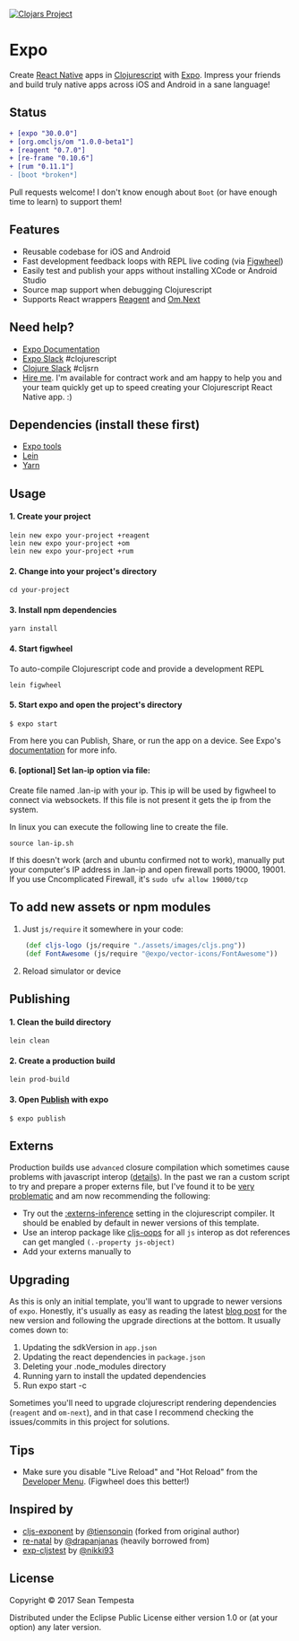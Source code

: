 [![Clojars Project](https://img.shields.io/clojars/v/expo/lein-template.svg)](https://clojars.org/expo/lein-template)

# Expo

Create [React Native](https://facebook.github.io/react-native/) apps in [Clojurescript](http://clojurescript.org/) with [Expo](https://expo.io/).  Impress your friends and build truly native apps across iOS and Android in a sane language!

## Status
```diff
+ [expo "30.0.0"]
+ [org.omcljs/om "1.0.0-beta1"]
+ [reagent "0.7.0"]
+ [re-frame "0.10.6"]
+ [rum "0.11.1"]
- [boot *broken*]
```
Pull requests welcome!  I don't know enough about `Boot` (or have enough time to learn) to support them!


## Features
* Reusable codebase for iOS and Android
* Fast development feedback loops with REPL live coding (via [Figwheel](https://github.com/bhauman/lein-figwheel))
* Easily test and publish your apps without installing XCode or Android Studio
* Source map support when debugging Clojurescript
* Supports React wrappers [Reagent](https://github.com/reagent-project/reagent) and [Om.Next](https://github.com/omcljs/om)

## Need help?
* [Expo Documentation](https://docs.expo.io/versions/latest/index.html)
* [Expo Slack](https://slack.exponentjs.com/) #clojurescript
* [Clojure Slack](http://clojurians.net) #cljsrn
* [Hire me](http://tempesta.io).  I'm available for contract work and am happy to help you and your team quickly get up to speed creating your Clojurescript React Native app. :)

## Dependencies (install these first)
* [Expo tools](https://docs.expo.io/versions/v30.0.0/introduction/installation)
* [Lein](http://leiningen.org/#install)
* [Yarn](https://yarnpkg.com/lang/en/docs/install/)

## Usage
#### 1. Create your project

```shell
lein new expo your-project +reagent
lein new expo your-project +om
lein new expo your-project +rum
```
#### 2. Change into your project's directory

```shell
cd your-project
```

#### 3. Install npm dependencies
```shell
yarn install
```

#### 4. Start figwheel
To auto-compile Clojurescript code and provide a development REPL
```shell
lein figwheel
```

#### 5. Start expo and open the project's directory
```shell
$ expo start
```
From here you can Publish, Share, or run the app on a device.  See Expo's [documentation](https://docs.expo.io/versions/latest/guides/up-and-running.html) for more info.

#### 6. [optional] Set lan-ip option via file:
Create file named .lan-ip with your ip. This ip will be used by figwheel to connect via websockets. If this file is not present it gets the ip from the system.

In linux you can execute the following line to create the file.
```shell
source lan-ip.sh
```
If this doesn't work (arch and ubuntu confirmed not to work), manually put your computer's IP address in .lan-ip and open firewall ports 19000, 19001. If you use Cncomplicated Firewall, it's `sudo ufw allow 19000/tcp`

## To add new assets or npm modules
1. Just `js/require` it somewhere in your code:

``` clj
    (def cljs-logo (js/require "./assets/images/cljs.png"))
    (def FontAwesome (js/require "@expo/vector-icons/FontAwesome"))
```
2. Reload simulator or device

## Publishing
#### 1. Clean the build directory
```shell
lein clean
```
#### 2. Create a production build
```shell
lein prod-build
```
#### 3. Open [Publish](https://docs.expo.io/versions/latest/guides/publishing.html) with expo
```shell
$ expo publish
```

## Externs
Production builds use `advanced` closure compilation which sometimes cause problems with javascript interop ([details](https://github.com/cljsjs/packages/wiki/Creating-Externs)).  In the past we ran a custom script to try and prepare a proper externs file, but I've found it to be [very](https://github.com/seantempesta/expo-cljs-template/issues/12) [problematic](https://github.com/seantempesta/expo-cljs-template/issues/16) and am now recommending the following:
* Try out the [:externs-inference](https://clojurescript.org/guides/externs#externs-inference) setting in the clojurescript compiler.  It should be enabled by default in newer versions of this template.
* Use an interop package like [cljs-oops](https://github.com/binaryage/cljs-oops) for all `js` interop as dot references can get mangled `(.-property js-object)`
* Add your externs manually to

## Upgrading
As this is only an initial template, you'll want to upgrade to newer versions of `expo`.
Honestly, it's usually as easy as reading the latest [blog post](https://blog.expo.io/expo-sdk-v20-0-0-is-now-available-79f84232a9d1) for the new version
and following the upgrade directions at the bottom.  It usually comes down to:
1. Updating the sdkVersion in `app.json`
2. Updating the react dependencies in `package.json`
3. Deleting your .node_modules directory
4. Running yarn to install the updated dependencies
5. Run expo start -c

Sometimes you'll need to upgrade clojurescript rendering dependencies (`reagent` and `om-next`), and in that case I recommend checking
the issues/commits in this project for solutions.

## Tips
* Make sure you disable "Live Reload" and "Hot Reload" from the [Developer Menu](https://facebook.github.io/react-native/docs/debugging.html).
(Figwheel does this better!)

## Inspired by
* [cljs-exponent](https://github.com/tiensonqin/cljs-exponent) by [@tiensonqin](https://github.com/tiensonqin) (forked from original author)
* [re-natal](https://github.com/drapanjanas/re-natal) by [@drapanjanas](https://github.com/drapanjanas) (heavily borrowed from)
* [exp-cljstest](https://github.com/exponentjs/exp-cljstest) by [@nikki93](https://github.com/nikki93)

## License

Copyright © 2017 Sean Tempesta

Distributed under the Eclipse Public License either version 1.0 or (at
your option) any later version.
